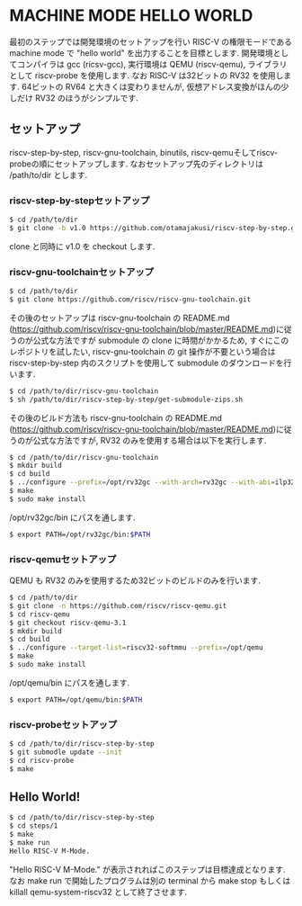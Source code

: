 # MACHINE MODE HELLO WORLD

最初のステップでは開発環境のセットアップを行い RISC-V の権限モードであるmachine
mode で "hello world" を出力することを目標とします. 開発環境としてコンパイラは
gcc (ricsv-gcc), 実行環境は QEMU (riscv-qemu), ライブラリとして riscv-probe
を使用します. なお RISC-V は32ビットの RV32 を使用します. 64ビットの RV64
と大きくは変わりませんが, 仮想アドレス変換がほんの少しだけ RV32
のほうがシンプルです.

## セットアップ
riscv-step-by-step, riscv-gnu-toolchain, binutils,
riscv-qemuそしてriscv-probeの順にセットアップします.
なおセットアップ先のディレクトリは /path/to/dir とします.

### riscv-step-by-stepセットアップ
```bash
$ cd /path/to/dir
$ git clone -b v1.0 https://github.com/otamajakusi/riscv-step-by-step.git
```
clone と同時に v1.0 を checkout します.

### riscv-gnu-toolchainセットアップ
```bash
$ cd /path/to/dir
$ git clone https://github.com/riscv/riscv-gnu-toolchain.git
```
その後のセットアップは riscv-gnu-toolchain の README.md
(https://github.com/riscv/riscv-gnu-toolchain/blob/master/README.md)に従うのが公式な方法ですが
submodule の clone に時間がかかるため, すぐにこのレポジトリを試したい,
riscv-gnu-toolchain の git 操作が不要という場合は riscv-step-by-step
内のスクリプトを使用して submodule のダウンロードを行います.
```bash
$ cd /path/to/dir/riscv-gnu-toolchain
$ sh /path/to/dir/riscv-step-by-step/get-submodule-zips.sh
```
その後のビルド方法も riscv-gnu-toolchain の README.md
(https://github.com/riscv/riscv-gnu-toolchain/blob/master/README.md)に従うのが公式な方法ですが,
RV32 のみを使用する場合は以下を実行します.
```bash
$ cd /path/to/dir/riscv-gnu-toolchain
$ mkdir build
$ cd build
$ ../configure --prefix=/opt/rv32gc --with-arch=rv32gc --with-abi=ilp32d
$ make
$ sudo make install
```
/opt/rv32gc/bin にパスを通します.
```bash
$ export PATH=/opt/rv32gc/bin:$PATH
```

### riscv-qemuセットアップ
QEMU も RV32 のみを使用するため32ビットのビルドのみを行います.
```bash
$ cd /path/to/dir
$ git clone -n https://github.com/riscv/riscv-qemu.git
$ cd riscv-qemu
$ git checkout riscv-qemu-3.1
$ mkdir build
$ cd build
$ ../configure --target-list=riscv32-softmmu --prefix=/opt/qemu
$ make
$ sudo make install
```
/opt/qemu/bin にパスを通します.
```bash
$ export PATH=/opt/qemu/bin:$PATH
```

### riscv-probeセットアップ
```bash
$ cd /path/to/dir/riscv-step-by-step
$ git submodle update --init
$ cd riscv-probe
$ make
```

## Hello World!
```bash
$ cd /path/to/dir/riscv-step-by-step
$ cd steps/1
$ make
$ make run
Hello RISC-V M-Mode.
```
"Hello RISC-V M-Mode." が表示されればこのステップは目標達成となります.
なお make run で開始したプログラムは別の terminal から make stop もしくは
killall qemu-system-riscv32 として終了させます.
